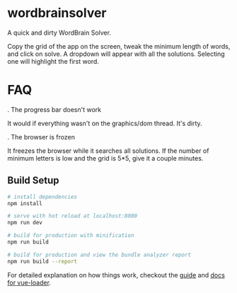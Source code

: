 # wordbrainsolver

A quick and dirty WordBrain Solver.

Copy the grid of the app on the screen, tweak the minimum length of words, and click on solve.
A dropdown will appear with all the solutions. Selecting one will highlight the first word.

# FAQ

. The progress bar doesn't work

It would if everything wasn't on the graphics/dom thread. It's dirty.

. The browser is frozen

It freezes the browser while it searches all solutions. If the number of minimum letters is low and the grid is 5*5, give it a couple minutes.



## Build Setup

``` bash
# install dependencies
npm install

# serve with hot reload at localhost:8080
npm run dev

# build for production with minification
npm run build

# build for production and view the bundle analyzer report
npm run build --report
```

For detailed explanation on how things work, checkout the [guide](http://vuejs-templates.github.io/webpack/) and [docs for vue-loader](http://vuejs.github.io/vue-loader).
